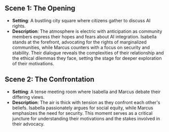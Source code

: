 ## Scene 1: The Opening
- **Setting**: A bustling city square where citizens gather to discuss AI rights.
- **Description**: The atmosphere is electric with anticipation as community members express their hopes and fears about AI integration. Isabella stands at the forefront, advocating for the rights of marginalized communities, while Marcus counters with a focus on security and stability. Their dialogue reveals the complexities of their relationship and the ethical dilemmas they face, setting the stage for deeper exploration of their motivations.

## Scene 2: The Confrontation
- **Setting**: A tense meeting room where Isabella and Marcus debate their differing views.
- **Description**: The air is thick with tension as they confront each other's beliefs. Isabella passionately argues for social equity, while Marcus emphasizes the need for security. This moment serves as a critical juncture for understanding their motivations and the stakes involved in their advocacy.
